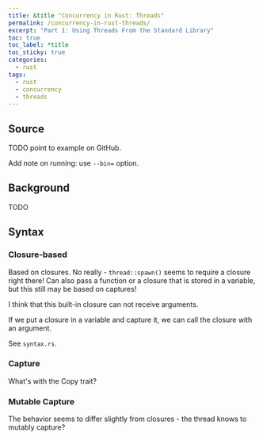 ```yaml
---
title: &title "Concurrency in Rust: Threads"
permalink: /concurrency-in-rust-threads/
excerpt: "Part 1: Using Threads From the Standard Library"
toc: true
toc_label: *title
toc_sticky: true
categories:
  - rust
tags:
  - rust
  - concurrency
  - threads
---
```


## Source

TODO point to example on GitHub.

Add note on running: use `--bin=` option.


## Background

TODO


## Syntax


### Closure-based

Based on closures. No really - `thread::spawn()` seems to require a closure
right there!
Can also pass a function or a closure that is stored in a variable, but this still may be based on captures!

I think that this built-in closure can not receive arguments.

If we put a closure in a variable and capture it, we can call the closure
with an argument.

See `syntax.rs`.


### Capture

What's with the Copy trait?


### Mutable Capture

The behavior seems to differ slightly from closures -
the thread knows to mutably capture?
